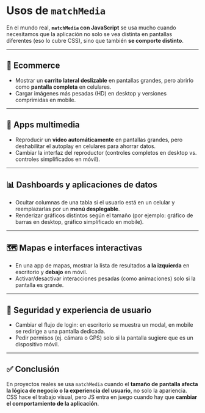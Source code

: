 # Usos de `matchMedia`

En el mundo real, **`matchMedia` con JavaScript** se usa mucho cuando necesitamos que la aplicación no solo se vea distinta en pantallas diferentes (eso lo cubre CSS), sino que también **se comporte distinto**.  

---

## 🛒 Ecommerce
- Mostrar un **carrito lateral deslizable** en pantallas grandes, pero abrirlo como **pantalla completa** en celulares.
- Cargar imágenes más pesadas (HD) en desktop y versiones comprimidas en mobile.

---

## 🎵 Apps multimedia
- Reproducir un **video automáticamente** en pantallas grandes, pero deshabilitar el autoplay en celulares para ahorrar datos.
- Cambiar la interfaz del reproductor (controles completos en desktop vs. controles simplificados en móvil).

---

## 📊 Dashboards y aplicaciones de datos
- Ocultar columnas de una tabla si el usuario está en un celular y reemplazarlas por un **menú desplegable**.
- Renderizar gráficos distintos según el tamaño (por ejemplo: gráfico de barras en desktop, gráfico simplificado en mobile).

---

## 🗺️ Mapas e interfaces interactivas
- En una app de mapas, mostrar la lista de resultados **a la izquierda** en escritorio y **debajo** en móvil.
- Activar/desactivar interacciones pesadas (como animaciones) solo si la pantalla es grande.

---

## 🔐 Seguridad y experiencia de usuario
- Cambiar el flujo de login: en escritorio se muestra un modal, en mobile se redirige a una pantalla dedicada.
- Pedir permisos (ej. cámara o GPS) solo si la pantalla sugiere que es un dispositivo móvil.

---

## ✅ Conclusión
En proyectos reales se usa `matchMedia` cuando el **tamaño de pantalla afecta la lógica de negocio o la experiencia del usuario**, no solo la apariencia.  
CSS hace el trabajo visual, pero JS entra en juego cuando hay que **cambiar el comportamiento de la aplicación**.
